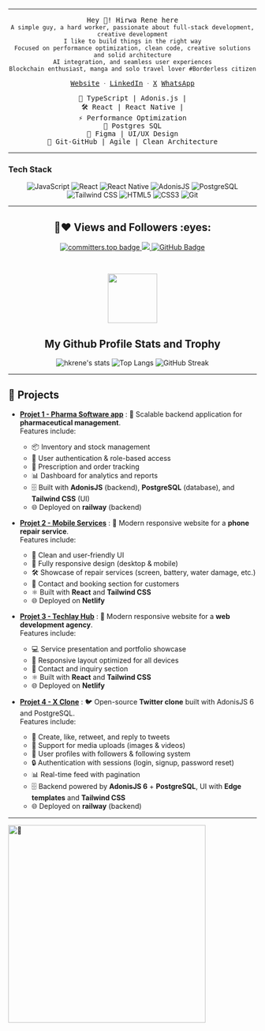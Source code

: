 
---


<p align="center">
 <samp>Hey 👋! Hirwa Rene here </samp></br>
  <samp>
    <code>A simple guy, a hard worker, passionate about full-stack development, creative development</code><br/>
    <code>I like to build things in the right way</code><br/>
    <code>Focused on performance optimization, clean code, creative solutions and solid architecture</code><br/>
    <code>AI integration, and seamless user experiences</code><br/>
    <code>Blockchain enthusiast, manga and solo travel lover #Borderless citizen</code><br/>
    <p align="center">
      <samp>
        <a href="https://hirwarene-dev.netlify.app/">Website</a> ᐧ
        <a href="https://www.linkedin.com/in/hirwa-rene-550242216">LinkedIn</a> ᐧ
        <a href="https://x.com/hkRene_">X</a>
        <a href="https://wa.me/243971379450">WhatsApp</a>
      </samp>
    </p>
  </samp>
</p>

<p align="center">
  <samp>🔑 TypeScript | Adonis.js | </samp></br>
  <samp>🛠 React | React Native | </samp></br>
  <samp>⚡  Performance Optimization</samp></br>
  <samp>💾 Postgres SQL</samp></br>
  <samp>🎨 Figma | UI/UX Design</samp></br>
  <samp>📌 Git-GitHub | Agile | Clean Architecture</samp>
</p>


---



### Tech Stack 



<p align="center">

  <img src="https://img.shields.io/badge/-JavaScript-F7DF1E?logo=javascript&logoColor=white&style=for-the-badge" alt="JavaScript">

  <img src="https://img.shields.io/badge/-React-61DAFB?logo=react&logoColor=white&style=for-the-badge" alt="React">

  <img src="https://img.shields.io/badge/-React%20Native-61DAFB?logo=react&logoColor=white&style=for-the-badge" alt="React Native">

  <img src="https://img.shields.io/badge/-AdonisJS-5A45FF?logo=adonisjs&logoColor=white&style=for-the-badge" alt="AdonisJS">

  <img src="https://img.shields.io/badge/-PostgreSQL-336791?logo=postgresql&logoColor=white&style=for-the-badge" alt="PostgreSQL">

  <img src="https://img.shields.io/badge/-TailwindCSS-06B6D4?logo=tailwindcss&logoColor=white&style=for-the-badge" alt="Tailwind CSS">

  <img src="https://img.shields.io/badge/-HTML5-E34F26?logo=html5&logoColor=white&style=for-the-badge" alt="HTML5">

  <img src="https://img.shields.io/badge/-CSS3-1572B6?logo=css3&logoColor=white&style=for-the-badge" alt="CSS3">

  <img src="https://img.shields.io/badge/-Git-F05032?logo=git&logoColor=white&style=for-the-badge" alt="Git">

</p>





---


<h2 align="center"> 🤝❤ Views and Followers :eyes:</h2>

<p align="center">
   
<a href="https://user-badge.committers.top/congo_kinshasa/hkrene">
      <img src="https://user-badge.committers.top/congo_kinshasa/hkrene.svg" alt="committers.top badge" />
</a>

<a href="https://github.com/hkrene/github-profile-views-counter">
    <img src="https://komarev.com/ghpvc/?username=hkrene">
</a>
    <a href="https://github.com/hkrene?tab=followers">
        <img src="https://img.shields.io/github/followers/hkrene?label=Followers&style=social" alt="GitHub Badge">
    </a>
</p>

<br/>

<!-- START My Github Profile Trophy SECTION -->
<p align="center">
  <img width="100" src="https://user-images.githubusercontent.com/6661165/91657958-61b4fd00-eb00-11ea-9def-dc7ef5367e34.png" />
  <h2 align="center">My Github Profile Stats and Trophy</h2>
</p>

<p align="center">
  <img alt="hkrene's stats" src="https://github-readme-stats.vercel.app/api?username=hkrene&show_icons=true&icon_color=2F81F7&layout=compact&show_owner=true&theme=gotham&text_color=999999&bg_color=00000000&title_color=2F81F7&hide_title=true&hide_border=true" />
  <img alt="Top Langs" src="https://github-readme-stats.vercel.app/api/top-langs/?username=hkrene&include_all_commits=true&layout=compact&langs_count=6&hide=html,css,less,scss,hack,php,javascript,blade&show_icons=true&icon_color=2F81F7&count_private=true&theme=gotham&text_color=999999&bg_color=00000000&title_color=2F81F7&hide_border=true" />
  <img src="https://github-readme-streak-stats.herokuapp.com/?user=hkrene&theme=radical" alt="GitHub Streak">

</p>

---









## 📂 Projects

- **[Projet 1 - Pharma Software app](https://github.com/hkrene/pharma-software)** : 💊 Scalable backend application for **pharmaceutical management**.  
  Features include:  
  - 📦 Inventory and stock management  
  - 👥 User authentication & role-based access  
  - 📝 Prescription and order tracking  
  - 📊 Dashboard for analytics and reports  
  - 🗄️ Built with **AdonisJS** (backend), **PostgreSQL** (database), and **Tailwind CSS** (UI)  
  - 🌐 Deployed on **railway** (backend)  

- **[Projet 2 - Mobile Services](https://mobileservice.netlify.app/)** : 📱 Modern responsive website for a **phone repair service**.  
  Features include:  
  - 🎨 Clean and user-friendly UI  
  - 📱 Fully responsive design (desktop & mobile)  
  - 🛠️ Showcase of repair services (screen, battery, water damage, etc.)  
  - 📍 Contact and booking section for customers  
  - ⚛️ Built with **React** and **Tailwind CSS**  
  - 🌐 Deployed on **Netlify**  

- **[Projet 3 - Techlay Hub](https://techlayhub.netlify.app/)** : 🎨 Modern responsive website for a **web development agency**.  
  Features include:  
  - 💻 Service presentation and portfolio showcase  
  - 📱 Responsive layout optimized for all devices  
  - 📍 Contact and inquiry section  
  - ⚛️ Built with **React** and **Tailwind CSS**  
  - 🌐 Deployed on **Netlify**  

- **[Projet 4 - X Clone](https://github.com/hkrene/x-clone)** : 🐦 Open-source **Twitter clone** built with AdonisJS 6 and PostgreSQL.  
  Features include:  
  - 📝 Create, like, retweet, and reply to tweets  
  - 🎥 Support for media uploads (images & videos)  
  - 👥 User profiles with followers & following system  
  - 🔒 Authentication with sessions (login, signup, password reset)  
  - 📊 Real-time feed with pagination  
  - 🗄️ Backend powered by **AdonisJS 6** + **PostgreSQL**, UI with **Edge templates** and **Tailwind CSS**  
  - 🌐 Deployed on **railway** (backend)  


---


<img align="left" width="400" alt="🦑" src="https://user-images.githubusercontent.com/22963968/190084456-0e077445-abae-4355-8061-5f0830a48d6e.png">



   






